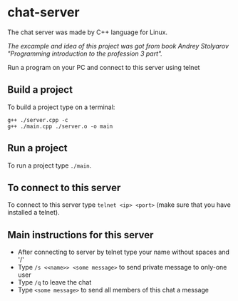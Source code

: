 # chat-server
The chat server was made by C++ language for Linux.

*The excample and idea of this project was got from book Andrey Stolyarov "Programming introduction to the profession 3 part".*

Run a program on your PC and connect to this server using telnet

## Build a project
To build a project type on a terminal:
```
g++ ./server.cpp -c
g++ ./main.cpp ./server.o -o main
```

## Run a project
To run a project type `./main`.

## To connect to this server
To connect to this server type `telnet <ip> <port>` (make sure that you have installed a telnet).

## Main instructions for this server
- After connecting to server by telnet type your name without spaces and '/'
- Type `/s <<name>> <some message>` to send private message to only-one user
- Type `/q` to leave the chat
- Type `<some message>` to send all members of this chat a message

